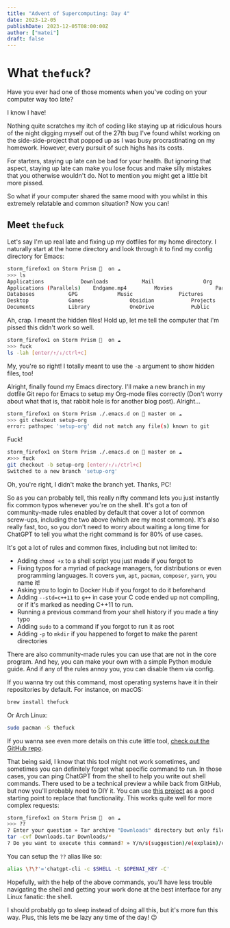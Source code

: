 ```yaml
---
title: "Advent of Supercomputing: Day 4"
date: 2023-12-05
publishDate: 2023-12-05T08:00:00Z
author: ["matei"]
draft: false
---
```


# What `thefuck`?

Have you ever had one of those moments when you've coding on your computer way too late?

I know I have!

Nothing quite scratches my itch of coding like staying up at ridiculous hours of the night digging myself out of the 27th bug
I've found whilst working on the side-side-project that popped up as I was busy procrastinating on my homework. However, every
pursuit of such highs has its costs.

For starters, staying up late can be bad for your health. But ignoring that aspect, staying up late can make you lose focus and make
silly mistakes that you otherwise wouldn't do. Not to mention you might get a little bit more pissed.

So what if your computer shared the same mood with you whilst in this extremely relatable and common situation? Now you can!

## Meet `thefuck`

Let's say I'm up real late and fixing up my dotfiles for my home directory. I naturally start at the home directory and look through it
to find my config directory for Emacs:

```sh
storm_firefox1 on Storm Prism   on ☁️   
>>> ls
Applications			Downloads			Mail				Org				Repos
Applications (Parallels)	Endgame.mp4			Movies				Parallels			Virtual Machines.localized
Databases			GPG				Music				Pictures			
Desktop				Games				Obsidian			Projects
Documents			Library				OneDrive			Public
```

Ah, crap. I meant the hidden files! Hold up, let me tell the computer that I'm pissed this didn't work so well.

```sh
storm_firefox1 on Storm Prism   on ☁️   
>>> fuck
ls -lah [enter/↑/↓/ctrl+c]
```

My, you're so right! I totally meant to use the `-a` argument to show hidden files, too!

Alright, finally found my Emacs directory. I'll make a new branch in my dotfile Git repo for Emacs to setup my Org-mode files correctly
(Don't worry about what that is, that rabbit hole is for another blog post). Alright...

```sh
storm_firefox1 on Storm Prism ./.emacs.d on 🌱 master on ☁️   
>>> git checkout setup-org
error: pathspec 'setup-org' did not match any file(s) known to git
```

Fuck!

```sh
storm_firefox1 on Storm Prism ./.emacs.d on 🌱 master on ☁️   
✗>>> fuck
git checkout -b setup-org [enter/↑/↓/ctrl+c]
Switched to a new branch 'setup-org'
```

Oh, you're right, I didn't make the branch yet. Thanks, PC!

So as you can probably tell, this really nifty command lets you just instantly fix common typos whenever you're on the shell. It's got a ton
of community-made rules enabled by default that cover a lot of common screw-ups, including the two above (which are my most common). It's also
really fast, too, so you don't need to worry about waiting a long time for ChatGPT to tell you what the right command is for 80% of use cases.

It's got a lot of rules and common fixes, including but not limited to:
- Adding `chmod +x` to a shell script you just made if you forgot to
- Fixing typos for a myriad of package managers, for distributions or even
  programming languages. It covers `yum`, `apt`, `pacman`, `composer`, `yarn`, you name it!
- Asking you to login to Docker Hub if you forgot to do it beforehand
- Adding `--std=c++11` to `g++` in case your C code ended up not compiling,
  or if it's marked as needing C++11 to run.
- Running a previous command from your shell history if you made a tiny typo
- Adding `sudo` to a command if you forgot to run it as root
- Adding `-p` to `mkdir` if you happened to forget to make the parent
  directories

There are also community-made rules you can use that are not in the core program. And hey, you can make your own with a simple Python module guide.
And if any of the rules annoy you, you can disable them via config.

If you wanna try out this command, most operating systems have it in their
repositories by default. For instance, on macOS:

```sh
brew install thefuck
```

Or Arch Linux:
```sh
sudo pacman -S thefuck
```

If you wanna see even more details on this cute little tool,
[check out the GitHub repo](https://github.com/nvbn/thefuck).

That being said, I know that this tool might not work sometimes, and sometimes
you can definitely forget what specific command to run. In those cases, you can
ping ChatGPT from the shell to help you write out shell commands. There used to be
a technical preview a while back from GitHub, but now you'll probably need to DIY it.
You can use [this project](https://github.com/liCells/chatgpt-cli) as a good starting point
to replace that functionality. This works quite well for more complex requests:

```sh
storm_firefox1 on Storm Prism   on ☁️   
>>> ??
? Enter your question » Tar archive "Downloads" directory but only files within it, not the directory itself
tar -cvf Downloads.tar Downloads/*
? Do you want to execute this command? » Y/n/s(suggestion)/e(explain)/c(Copy to Clipboard)
```

You can setup the `??` alias like so:
```sh
alias \?\?'='chatgpt-cli -c $SHELL -t $OPENAI_KEY -C'
```

Hopefully, with the help of the above commands, you'll have less trouble navigating the shell and getting your work done at the
best interface for any Linux fanatic: the shell.

I should probably go to sleep instead of doing all this, but it's more fun this way. Plus, this lets me be lazy any time of the day! 😉